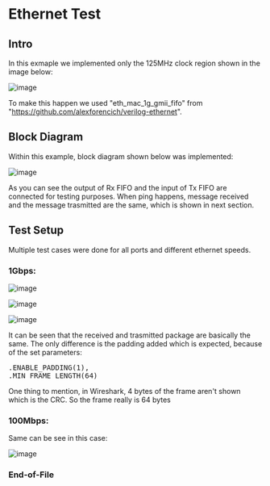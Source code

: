 # Ethernet Test

## Intro
In this exmaple we implemented only the 125MHz clock region shown in the image below:

![image](https://github.com/user-attachments/assets/d647326f-922c-4d82-84e8-e69c2912e2d0)

To make this happen we used "eth_mac_1g_gmii_fifo" from "https://github.com/alexforencich/verilog-ethernet".

## Block Diagram
Within this example, block diagram shown below was implemented:

![image](https://github.com/user-attachments/assets/e379fbe3-06a5-4f08-badf-f83566d377fa)

As you can see the output of Rx FIFO and the input of Tx FIFO are connected for testing purposes. When ping happens, message received and the message trasmitted are the same, which is shown in next section.

## Test Setup
Multiple test cases were done for all ports and different ethernet speeds.

### 1Gbps:

![image](https://github.com/user-attachments/assets/700bad9a-4135-483e-8f0d-9bbd201ed353)

![image](https://github.com/user-attachments/assets/cd4465df-9a35-4c2f-ad02-57de80147492)

![image](https://github.com/user-attachments/assets/7aa9871a-dbb9-4f33-b0d3-f0fee7b7cafd)

It can be seen that the received and trasmitted package are basically the same. The only difference is the padding added which is expected, because of the set parameters:

<pre>.ENABLE_PADDING(1), 
.MIN_FRAME_LENGTH(64)</pre>

One thing to mention, in Wireshark, 4 bytes of the frame aren't shown which is the CRC. So the frame really is 64 bytes

### 100Mbps:

Same can be see in this case:

![image](https://github.com/user-attachments/assets/b3baa308-c256-4c82-b5b7-bf679117556b)


### End-of-File
